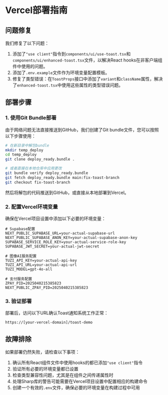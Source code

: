 # Vercel部署指南

## 问题修复

我们修复了以下问题：

1. 添加了`"use client"`指令到`components/ui/use-toast.tsx`和`components/ui/enhanced-toast.tsx`文件，以解决React hooks在非客户端组件中使用的问题。
2. 添加了`.env.example`文件作为环境变量配置模板。
3. 修复了类型错误：在`ToastProps`接口中添加了`variant`和`className`属性，解决了`enhanced-toast.tsx`中使用这些属性的类型错误问题。

## 部署步骤

### 1. 使用Git Bundle部署

由于网络问题无法直接推送到GitHub，我们创建了Git bundle文件，您可以按照以下步骤使用：

```bash
# 在新目录中解包bundle
mkdir temp_deploy
cd temp_deploy
git clone deploy_ready.bundle .

# 或者直接在本地仓库中应用更改
git bundle verify deploy_ready.bundle
git fetch deploy_ready.bundle main:fix-toast-branch
git checkout fix-toast-branch
```

然后将解包的代码推送到GitHub，或直接从本地部署到Vercel。

### 2. 配置Vercel环境变量

确保在Vercel项目设置中添加以下必要的环境变量：

```
# Supabase配置
NEXT_PUBLIC_SUPABASE_URL=your-actual-supabase-url
NEXT_PUBLIC_SUPABASE_ANON_KEY=your-actual-supabase-anon-key
SUPABASE_SERVICE_ROLE_KEY=your-actual-service-role-key
SUPABASE_JWT_SECRET=your-actual-jwt-secret

# 图像AI服务配置
TUZI_API_KEY=your-actual-api-key
TUZI_API_URL=your-actual-api-url
TUZI_MODEL=gpt-4o-all

# 支付服务配置
ZPAY_PID=2025040215385823
NEXT_PUBLIC_ZPAY_PID=2025040215385823
```

### 3. 验证部署

部署后，访问以下URL确认Toast通知系统工作正常：

```
https://[your-vercel-domain]/toast-demo
```

## 故障排除

如果部署仍然失败，请检查以下事项：

1. 确认所有React组件文件中使用hooks的都已添加`"use client"`指令
2. 验证所有必要的环境变量都已设置
3. 检查类型兼容性问题，尤其是在组件之间传递属性时
4. 处理Sharp库的警告可能需要在Vercel项目设置中配置相应的构建命令
5. 创建一个有效的`.env`文件，确保必要的环境变量在构建过程中可用 